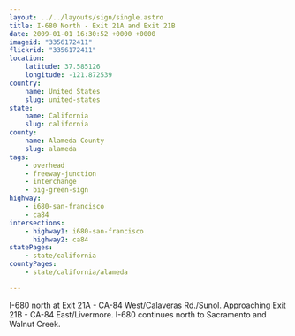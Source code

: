 ```yaml
---
layout: ../../layouts/sign/single.astro
title: I-680 North - Exit 21A and Exit 21B
date: 2009-01-01 16:30:52 +0000 +0000
imageid: "3356172411"
flickrid: "3356172411"
location:
    latitude: 37.585126
    longitude: -121.872539
country:
    name: United States
    slug: united-states
state:
    name: California
    slug: california
county:
    name: Alameda County
    slug: alameda
tags:
    - overhead
    - freeway-junction
    - interchange
    - big-green-sign
highway:
    - i680-san-francisco
    - ca84
intersections:
    - highway1: i680-san-francisco
      highway2: ca84
statePages:
    - state/california
countyPages:
    - state/california/alameda

---
```

I-680 north at Exit 21A - CA-84 West/Calaveras Rd./Sunol. Approaching Exit 21B - CA-84 East/Livermore. I-680 continues north to Sacramento and Walnut Creek.